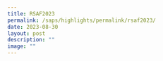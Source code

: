 ```yaml
---
title: RSAF2023
permalink: /saps/highlights/permalink/rsaf2023/
date: 2023-08-30
layout: post
description: ""
image: ""
---
```

